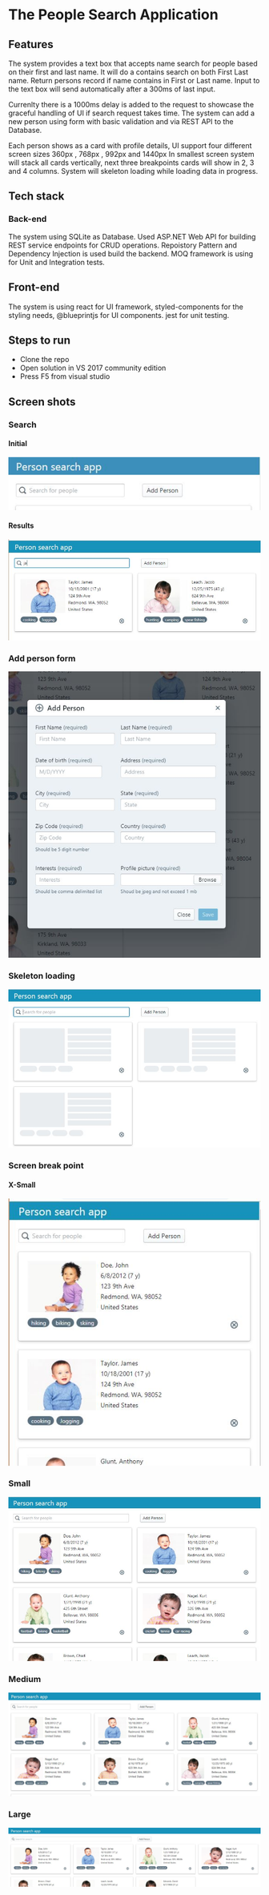 # The People Search Application
## Features
The system provides a text box that accepts name search for people based on their first and last name. It will do a contains search on both First Last name. Return persons record if name contains in First or Last name. Input to the text box will send automatically after a 300ms of last input.

Currenlty there is a 1000ms delay is added to the request to showcase the graceful handling of UI if search request takes time. The system can add a new person using form with basic validation and via REST API to the Database.

Each person shows as a card with profile details, UI support four different screen sizes 360px , 768px , 992px and 1440px
In smallest screen system will stack all cards vertically, next three breakpoints cards will show in 2, 3 and 4 columns. System will skeleton loading while loading data in progress.

## Tech stack

### Back-end
The system using SQLite as Database. Used ASP.NET Web API for building REST service endpoints for CRUD operations. Repoistory Pattern and Dependency Injection is used build the backend. MOQ framework is using for Unit and Integration tests.

## Front-end
The system is using react for UI framework, styled-components for the styling needs, @blueprintjs for UI components. jest for unit testing.

## Steps to run
- Clone the repo
- Open solution in VS 2017 community edition
- Press F5 from visual studio

## Screen shots

### Search 
#### Initial
![Alt text](snapshots/search.JPG?raw=true "Search")

#### Results
![Alt text](snapshots/search-res1.JPG?raw=true "Search results")

### Add person form 
![Alt text](snapshots/add-person.JPG?raw=true "Add Person")

### Skeleton loading
![Alt text](snapshots/loading.JPG?raw=true "Skeleton loading")

### Screen break point
#### X-Small
![Alt text](snapshots/breakpoint-xsmall.JPG?raw=true "x-small")

### Small
![Alt text](snapshots/breakpoint-small.JPG?raw=true "Small")

### Medium
![Alt text](snapshots/breakpoint-med1.JPG?raw=true "Medium")

### Large
![Alt text](snapshots/breakpoint-lrg.JPG?raw=true "Skeleton loading")




